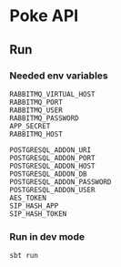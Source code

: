 # Poke API

## Run

### Needed env variables

	RABBITMQ_VIRTUAL_HOST
	RABBITMQ_PORT
	RABBITMQ_USER
	RABBITMQ_PASSWORD
	APP_SECRET
	RABBITMQ_HOST

	POSTGRESQL_ADDON_URI
	POSTGRESQL_ADDON_PORT
	POSTGRESQL_ADDON_HOST
	POSTGRESQL_ADDON_DB
	POSTGRESQL_ADDON_PASSWORD
	POSTGRESQL_ADDON_USER
	AES_TOKEN
	SIP_HASH_APP
	SIP_HASH_TOKEN

### Run in dev mode

	sbt run
